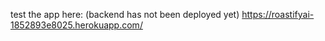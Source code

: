 test the app here:
(backend has not been deployed yet)
https://roastifyai-1852893e8025.herokuapp.com/
